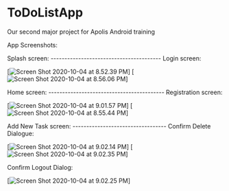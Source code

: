 # ToDoListApp
Our second major project for Apolis Android training


App Screenshots:

Splash screen: ---------------------------------------- Login screen:

[![Screen Shot 2020-10-04 at 8.52.39 PM](https://i.imgur.com/lcpYueI.png)]
[![Screen Shot 2020-10-04 at 8.56.06 PM](https://i.imgur.com/4GYjtrK.png)]


Home screen: ------------------------------------------ Registration screen:

[![Screen Shot 2020-10-04 at 9.01.57 PM](https://i.imgur.com/RlQfXGW.png)]
[![Screen Shot 2020-10-04 at 8.55.44 PM](https://i.imgur.com/A0v5Xmi.png)]


Add New Task screen: ---------------------------------- Confirm Delete Dialogue:

[![Screen Shot 2020-10-04 at 9.02.14 PM](https://i.imgur.com/kVYQ5V9.png)]
[![Screen Shot 2020-10-04 at 9.02.35 PM](https://i.imgur.com/j3urNmG.png)]


Confirm Logout Dialog:

[![Screen Shot 2020-10-04 at 9.02.25 PM](https://i.imgur.com/IQybwrY.png)]
